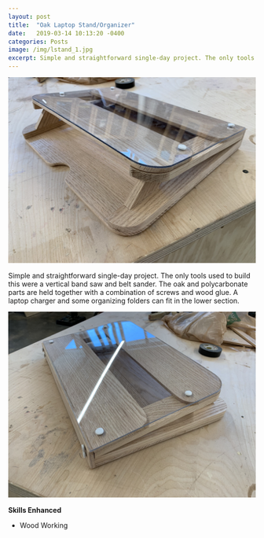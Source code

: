 ```yaml
---
layout: post
title:  "Oak Laptop Stand/Organizer"
date:   2019-03-14 10:13:20 -0400
categories: Posts
image: /img/lstand_1.jpg
excerpt: Simple and straightforward single-day project. The only tools used to build this were a vertical band saw and belt sander. The oak and polycarbonate parts are held together with a combination of screws and wood glue. A laptop charger and some...
---
```

![Image 1](/img/lstand_1.jpg)

Simple and straightforward single-day project. The only tools used to build this were a vertical band saw and belt sander. The oak and polycarbonate parts are held together with a combination of screws and wood glue. A laptop charger and some organizing folders can fit in the lower section. 

![Image 2](/img/lstand_2.jpg)

**Skills Enhanced**
- Wood Working